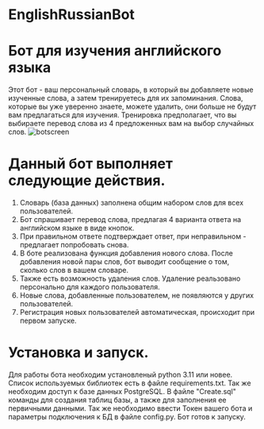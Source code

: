 # EnglishRussianBot
# Бот для изучения английского языка  

Этот бот - ваш персональный словарь, в который вы добавляете новые изученные слова, а затем тренируетесь для их запоминания.
Слова, которые вы уже уверенно знаете, можете удалить, они больше не будут вам предлагаться для изучения.
Тренировка предполагает, что вы выбираете перевод слова из 4 предложенных вам на выбор случайных слов.
![botscreen](https://github.com/user-attachments/assets/8cc413df-8ffe-4eaf-937b-06368c176bfe)

# Данный бот выполняет следующие действия.

1. Словарь (база данных) заполнена общим набором слов для всех пользователей.
2. Бот спрашивает перевод слова, предлагая 4 варианта ответа на английском языке в виде кнопок.
3. При правильном ответе подтверждает ответ, при неправильном - предлагает попробовать снова.
4. В боте реализована функция добавления нового слова. После добавления новой пары слов, бот выводит сообщение о том, сколько слов в вашем словаре.
5. Также есть возможность удаления слов. Удаление реальзовано персонально для каждого пользователя.
6. Новые слова, добавленные пользователем, не появляются у других пользователей.
7. Регистрация новых пользователей автоматическая, происходит при первом запуске.

# Установка и запуск.

Для работы бота необходим установленый python 3.11 или новее. Список используемых библиотек есть в файле requirements.txt. 
Так же необходим доступ к базе данных PostgreSQL. В файле "Create.sql" команды для создания таблиц базы, а также для заполнения ее первичными данными. 
Так же необходимо ввести Токен вашего бота и параметры подключения к БД в файле config.py. Бот готов к запуску.

